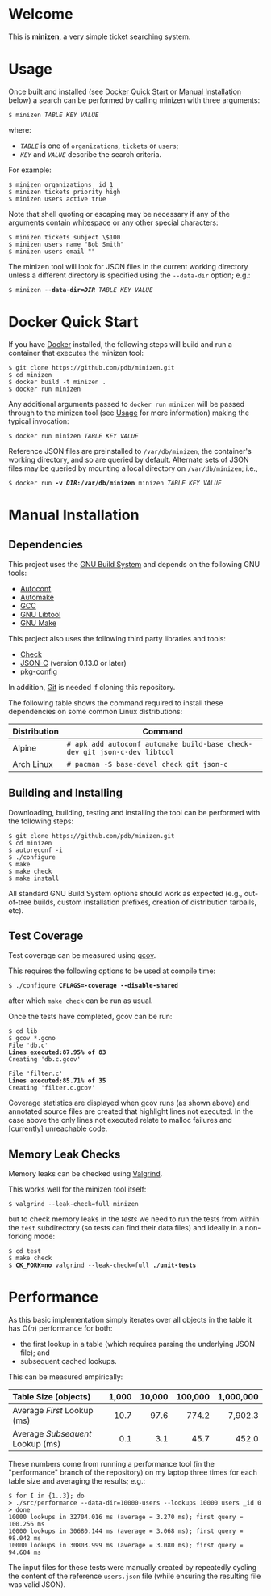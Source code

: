 # Welcome

This is **minizen**, a very simple ticket searching system.

# Usage

Once built and installed (see [Docker Quick Start](#docker-quick-start) or
[Manual Installation](#manual-installation) below) a search can be performed by
calling minizen with three arguments:

<pre><code>$ minizen <i>TABLE KEY VALUE</i>
</code></pre>

where:
* <code><i>TABLE</i></code> is one of `organizations`, `tickets` or `users`;
* <code><i>KEY</i></code> and <code><i>VALUE</i></code> describe the search
  criteria.

For example:

```
$ minizen organizations _id 1
$ minizen tickets priority high
$ minizen users active true
```

Note that shell quoting or escaping may be necessary if any of the arguments
contain whitespace or any other special characters:

```
$ minizen tickets subject \$100
$ minizen users name "Bob Smith"
$ minizen users email ""
```

The minizen tool will look for JSON files in the current working directory
unless a different directory is specified using the `--data-dir` option; e.g.:

<pre><code>$ minizen <b>--data-dir=<i>DIR</i></b> <i>TABLE KEY VALUE</i>
</code></pre>

# Docker Quick Start

If you have [Docker](https://www.docker.com/) installed, the following steps
will build and run a container that executes the minizen tool:

```
$ git clone https://github.com/pdb/minizen.git
$ cd minizen
$ docker build -t minizen .
$ docker run minizen
```

Any additional arguments passed to `docker run minizen` will be passed through
to the minizen tool (see [Usage](#usage) for more information) making the
typical invocation:

<pre><code>$ docker run minizen <i>TABLE KEY VALUE</i>
</code></pre>

Reference JSON files are preinstalled to `/var/db/minizen`, the container's
working directory, and so are queried by default. Alternate sets of JSON files
may be queried by mounting a local directory on `/var/db/minizen`; i.e.,

<pre><code>$ docker run <b>-v <i>DIR</i>:/var/db/minizen</b> minizen <i>TABLE KEY VALUE</i>
</code></pre>

# Manual Installation

## Dependencies

This project uses the [GNU Build System][gnu-build-system] and depends on the
following GNU tools:
* [Autoconf](https://www.gnu.org/software/autoconf/)
* [Automake](https://www.gnu.org/software/automake/)
* [GCC](https://www.gnu.org/software/gcc/)
* [GNU Libtool](https://www.gnu.org/software/libtool/)
* [GNU Make](https://www.gnu.org/software/make/)

This project also uses the following third party libraries and tools:
* [Check](https://libcheck.github.io/check/)
* [JSON-C](https://github.com/json-c/json-c) (version 0.13.0 or later)
* [pkg-config](https://www.freedesktop.org/wiki/Software/pkg-config/)

In addition, [Git](https://git-scm.com/) is needed if cloning this repository.

The following table shows the command required to install these dependencies on
some common Linux distributions:

| Distribution | Command                                                                       |
| ------------ | ----------------------------------------------------------------------------- |
| Alpine       | ```# apk add autoconf automake build-base check-dev git json-c-dev libtool``` |
| Arch Linux   | ```# pacman -S base-devel check git json-c```                                 |

## Building and Installing

Downloading, building, testing and installing the tool can be performed with
the following steps:

```
$ git clone https://github.com/pdb/minizen.git
$ cd minizen
$ autoreconf -i
$ ./configure
$ make
$ make check
$ make install
```

All standard GNU Build System options should work as expected (e.g.,
out-of-tree builds, custom installation prefixes, creation of distribution
tarballs, etc).

## Test Coverage

Test coverage can be measured using
[gcov](https://gcc.gnu.org/onlinedocs/gcc/Gcov.html).

This requires the following options to be used at compile time:

<pre><code>$ ./configure <b>CFLAGS=-coverage --disable-shared</b>
</code></pre>

after which `make check` can be run as usual.

Once the tests have completed, gcov can be run:

<pre><code>$ cd lib
$ gcov *.gcno
File 'db.c'
<b>Lines executed:87.95% of 83</b>
Creating 'db.c.gcov'

File 'filter.c'
<b>Lines executed:85.71% of 35</b>
Creating 'filter.c.gcov'
</code></pre>

Coverage statistics are displayed when gcov runs (as shown above) and annotated
source files are created that highlight lines not executed. In the case above
the only lines not executed relate to malloc failures and [currently]
unreachable code.

## Memory Leak Checks

Memory leaks can be checked using [Valgrind](http://www.valgrind.org/).

This works well for the minizen tool itself:

```
$ valgrind --leak-check=full minizen
```

but to check memory leaks in the _tests_ we need to run the tests from within
the `test` subdirectory (so tests can find their data files) and ideally in a
non-forking mode:

<pre><code>$ cd test
$ make check
$ <b>CK_FORK=no</b> valgrind --leak-check=full <b>./unit-tests</b>
</code></pre>

[gnu-build-system]: https://en.wikipedia.org/wiki/GNU_Build_System

# Performance

As this basic implementation simply iterates over all objects in the table it
has O(_n_) performance for both:
* the first lookup in a table (which requires parsing the underlying JSON
  file); and
* subsequent cached lookups.

This can be measured empirically:

| Table Size (objects)             | 1,000 | 10,000 | 100,000 | 1,000,000 |
| :------------------------------- | ----: | -----: | ------: | --------: |
| Average _First_ Lookup (ms)      |  10.7 |   97.6 |   774.2 |   7,902.3 |
| Average _Subsequent_ Lookup (ms) |   0.1 |    3.1 |    45.7 |     452.0 |

These numbers come from running a performance tool (in the "performance" branch
of the repository) on my laptop three times for each table size and averaging
the results; e.g.:

```
$ for I in {1..3}; do
> ./src/performance --data-dir=10000-users --lookups 10000 users _id 0
> done
10000 lookups in 32704.016 ms (average = 3.270 ms); first query = 100.256 ms
10000 lookups in 30680.144 ms (average = 3.068 ms); first query = 98.042 ms
10000 lookups in 30803.999 ms (average = 3.080 ms); first query = 94.604 ms
```

The input files for these tests were manually created by repeatedly cycling the
content of the reference `users.json` file (while ensuring the resulting file
was valid JSON).
